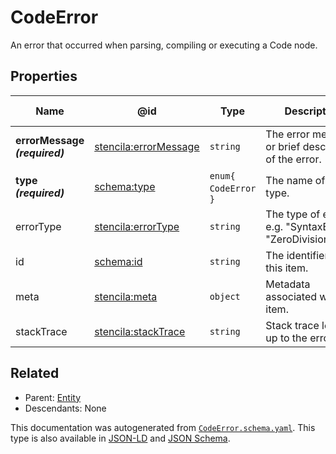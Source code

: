 # CodeError

An error that occurred when parsing, compiling or executing a Code node.

## Properties

| Name                          | @id                                                                   | Type                    | Description                                                | Inherited from           |
| ----------------------------- | --------------------------------------------------------------------- | ----------------------- | ---------------------------------------------------------- | ------------------------ |
| **errorMessage _(required)_** | [stencila:errorMessage](https://schema.stenci.la/errorMessage.jsonld) | `string`                | The error message or brief description of the error.       | [CodeError](./CodeError) |
| **type _(required)_**         | [schema:type](https://schema.org/type)                                | `enum{`​`CodeError`​`}` | The name of the type.                                      | [Entity](./Entity)       |
| errorType                     | [stencila:errorType](https://schema.stenci.la/errorType.jsonld)       | `string`                | The type of error e.g. "SyntaxError", "ZeroDivisionError". | [CodeError](./CodeError) |
| id                            | [schema:id](https://schema.org/id)                                    | `string`                | The identifier for this item.                              | [Entity](./Entity)       |
| meta                          | [stencila:meta](https://schema.stenci.la/meta.jsonld)                 | `object`                | Metadata associated with this item.                        | [Entity](./Entity)       |
| stackTrace                    | [stencila:stackTrace](https://schema.stenci.la/stackTrace.jsonld)     | `string`                | Stack trace leading up to the error.                       | [CodeError](./CodeError) |

## Related

-   Parent: [Entity](./Entity)
-   Descendants: None

 This documentation was autogenerated from [`CodeError.schema.yaml`](https://github.com/stencila/schema/blob/master/schema/CodeError.schema.yaml). This type is also available in [JSON-LD](https://schema.stenci.la/CodeError.jsonld) and [JSON Schema](https://schema.stenci.la/CodeError.schema.json).
